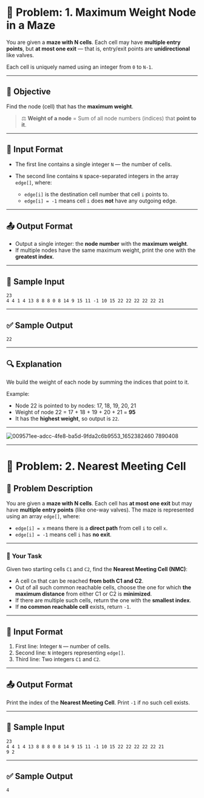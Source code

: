 # 🧩 Problem: 1. Maximum Weight Node in a Maze

You are given a **maze with N cells**.
Each cell may have **multiple entry points**, but **at most one exit** — that is, entry/exit points are **unidirectional** like valves.

Each cell is uniquely named using an integer from `0` to `N-1`.

---

## 🎯 Objective

Find the node (cell) that has the **maximum weight**.

> ⚖️ **Weight of a node** = Sum of all node numbers (indices) that **point to it**.

---

## 🧾 Input Format

* The first line contains a single integer `N` — the number of cells.
* The second line contains `N` space-separated integers in the array `edge[]`, where:

  * `edge[i]` is the destination cell number that cell `i` points to.
  * `edge[i] = -1` means cell `i` does **not** have any outgoing edge.

---

## 📤 Output Format

* Output a single integer: the **node number** with the **maximum weight**.
* If multiple nodes have the same maximum weight, print the one with the **greatest index**.

---

## 🧪 Sample Input

```
23
4 4 1 4 13 8 8 8 0 8 14 9 15 11 -1 10 15 22 22 22 22 22 21
```

---

## ✅ Sample Output

```
22
```

---

## 🔍 Explanation

We build the weight of each node by summing the indices that point to it.

Example:

* Node 22 is pointed to by nodes: 17, 18, 19, 20, 21
* Weight of node 22 = 17 + 18 + 19 + 20 + 21 = **95**
* It has the **highest weight**, so output is `22`.

---

![009571ee-adcc-4fe8-ba5d-9fda2c6b9553_1652382460 7890408](https://github.com/user-attachments/assets/b6967ab4-135a-4837-838c-633a9d965f7f)


---
# 🧩 Problem: 2. Nearest Meeting Cell

## 🧩 **Problem Description**

You are given a **maze with N cells**.
Each cell has **at most one exit** but may have **multiple entry points** (like one-way valves).
The maze is represented using an array `edge[]`, where:

* `edge[i] = x` means there is a **direct path** from cell `i` to cell `x`.
* `edge[i] = -1` means cell `i` has **no exit**.

---

### 🎯 **Your Task**

Given two starting cells `C1` and `C2`, find the **Nearest Meeting Cell (NMC)**:

* A cell `Cm` that can be reached **from both C1 and C2**.
* Out of all such common reachable cells, choose the one for which **the maximum distance** from either C1 or C2 is **minimized**.
* If there are multiple such cells, return the one with the **smallest index**.
* If **no common reachable cell** exists, return `-1`.

---

## 🧾 Input Format

1. First line: Integer `N` — number of cells.
2. Second line: `N` integers representing `edge[]`.
3. Third line: Two integers `C1` and `C2`.

---

## 📤 Output Format

Print the index of the **Nearest Meeting Cell**. Print `-1` if no such cell exists.

---

## 🧪 Sample Input

```
23
4 4 1 4 13 8 8 8 0 8 14 9 15 11 -1 10 15 22 22 22 22 22 21
9 2
```

---

## ✅ Sample Output

```
4
```
